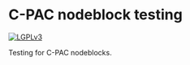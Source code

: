 <!-- Copyright (C) 2024  C-PAC Developers

This file is part of C-PAC.

C-PAC is free software: you can redistribute it and/or modify it under
the terms of the GNU Lesser General Public License as published by the
Free Software Foundation, either version 3 of the License, or (at your
option) any later version.

C-PAC is distributed in the hope that it will be useful, but WITHOUT
ANY WARRANTY; without even the implied warranty of MERCHANTABILITY or
FITNESS FOR A PARTICULAR PURPOSE. See the GNU Lesser General Public
License for more details.

You should have received a copy of the GNU Lesser General Public
License along with C-PAC. If not, see <https://www.gnu.org/licenses/>. -->
# C-PAC nodeblock testing

[![LGPLv3](https://www.gnu.org/graphics/lgplv3-88x31.png)](./COPYING.LESSER)

Testing for C-PAC nodeblocks.
